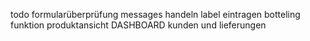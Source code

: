 todo
formularüberprüfung
messages handeln
label eintragen
botteling funktion
produktansicht
DASHBOARD
kunden und lieferungen